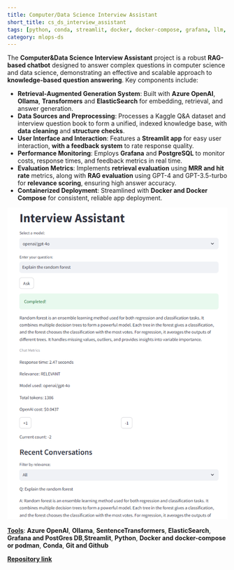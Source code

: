 ```yaml
---
title: Computer/Data Science Interview Assistant
short_title: cs_ds_interview_assistant
tags: [python, conda, streamlit, docker, docker-compose, grafana, llm, elastic-search, sql]
category: mlops-ds
---
```


The **Computer&Data Science Interview Assistant** project is a robust **RAG-based chatbot** designed to answer complex questions in computer science and data science, demonstrating an effective and scalable approach to **knowledge-based question answering**. Key components include:

- **Retrieval-Augmented Generation System**: Built with **Azure OpenAI**, **Ollama**, **Transformers** and **ElasticSearch** for embedding, retrieval, and answer generation.
- **Data Sources and Preprocessing**: Processes a Kaggle Q&A dataset and interview question book to form a unified, indexed knowledge base, with **data cleaning** and **structure checks**.
- **User Interface and Interaction**: Features a **Streamlit app** for easy user interaction, **with a feedback system** to rate response quality.
- **Performance Monitoring**: Employs **Grafana** and **PostgreSQL** to monitor costs, response times, and feedback metrics in real time.
- **Evaluation Metrics**: Implements **retrieval evaluation** using **MRR and hit rate** metrics, along with **RAG evaluation** using GPT-4 and GPT-3.5-turbo for **relevance scoring**, ensuring high answer accuracy.
- **Containerized Deployment**: Streamlined with **Docker and Docker Compose** for consistent, reliable app deployment.

<img src="assets/images/cs_theory_app.png?raw=true"/>

<u><b>Tools</b></u>: **Azure OpenAI**, **Ollama**, **SentenceTransformers**, **ElasticSearch**, **Grafana and PostGres DB**,**Streamlit**, **Python**, **Docker and docker-compose or podman**, **Conda**, **Git and Github**

<strong>[Repository link](https://github.com/AlmudenaZhou/llm-computer-science-theory-qa)</strong>